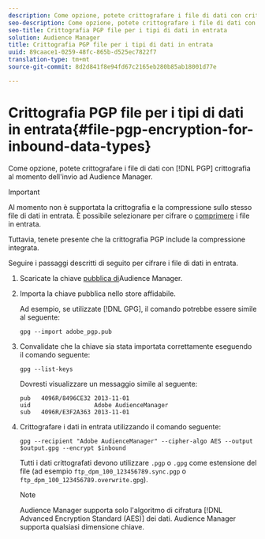```yaml
---
description: Come opzione, potete crittografare i file di dati con crittografia PGP al momento dell'invio ad Audience Manager.
seo-description: Come opzione, potete crittografare i file di dati con crittografia PGP al momento dell'invio ad Audience Manager.
seo-title: Crittografia PGP file per i tipi di dati in entrata
solution: Audience Manager
title: Crittografia PGP file per i tipi di dati in entrata
uuid: 89caace1-0259-48fc-865b-d525ec7822f7
translation-type: tm+mt
source-git-commit: 8d2d841f8e94fd67c2165eb280b85ab18001d77e

---
```



# Crittografia PGP file per i tipi di dati in entrata{#file-pgp-encryption-for-inbound-data-types}

Come opzione, potete crittografare i file di dati con [!DNL PGP] crittografia al momento dell&#39;invio ad Audience Manager.

<!-- c_encryption.xml -->

>[!IMPORTANT]
>
>Al momento non è supportata la crittografia e la compressione sullo stesso file di dati in entrata. È possibile selezionare per cifrare o [comprimere](../../../integration/sending-audience-data/batch-data-transfer-explained/inbound-file-compression.md) i file in entrata.
>
> Tuttavia, tenete presente che la crittografia PGP include la compressione integrata.

Seguire i passaggi descritti di seguito per cifrare i file di dati in entrata.

1. Scaricate la chiave [pubblica di](./assets/adobe_pgp.pub)Audience Manager.
1. Importa la chiave pubblica nello store affidabile.

   Ad esempio, se utilizzate [!DNL GPG], il comando potrebbe essere simile al seguente:

   `gpg --import adobe_pgp.pub`

1. Convalidate che la chiave sia stata importata correttamente eseguendo il comando seguente:

   `gpg --list-keys`

   Dovresti visualizzare un messaggio simile al seguente:

   ```
   pub   4096R/8496CE32 2013-11-01
   uid                  Adobe AudienceManager
   sub   4096R/E3F2A363 2013-11-01
   ```

1. Crittografare i dati in entrata utilizzando il comando seguente:

   `gpg --recipient "Adobe AudienceManager" --cipher-algo AES --output $output.gpg --encrypt $inbound`

   Tutti i dati crittografati devono utilizzare `.pgp` o `.gpg` come estensione del file (ad esempio `ftp_dpm_100_123456789.sync.pgp` o `ftp_dpm_100_123456789.overwrite.gpg`).

   >[!NOTE]
   >
   >Audience Manager supporta solo l&#39;algoritmo di cifratura [!DNL Advanced Encryption Standard (AES)] dei dati. Audience Manager supporta qualsiasi dimensione chiave.

